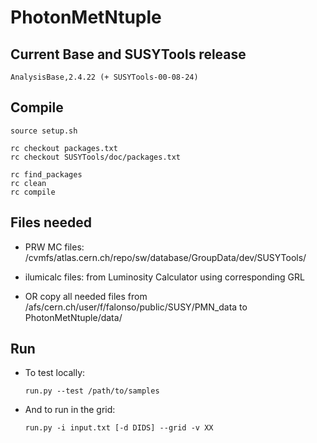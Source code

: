 PhotonMetNtuple
===============

## Current Base and SUSYTools release

    AnalysisBase,2.4.22 (+ SUSYTools-00-08-24)


## Compile

    source setup.sh    

    rc checkout packages.txt
    rc checkout SUSYTools/doc/packages.txt

    rc find_packages
    rc clean
    rc compile


## Files needed

* PRW MC files: /cvmfs/atlas.cern.ch/repo/sw/database/GroupData/dev/SUSYTools/

* ilumicalc files: from Luminosity Calculator using corresponding GRL

* OR copy all needed files from /afs/cern.ch/user/f/falonso/public/SUSY/PMN_data to PhotonMetNtuple/data/


## Run

* To test locally:

    ```
    run.py --test /path/to/samples
    ```

* And to run in the grid:

    ```
    run.py -i input.txt [-d DIDS] --grid -v XX
    ```



